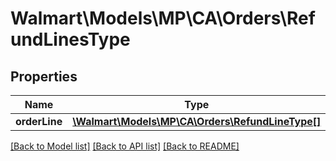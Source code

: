 # Walmart\Models\MP\CA\Orders\RefundLinesType

## Properties

Name | Type | Description | Notes
------------ | ------------- | ------------- | -------------
**orderLine** | [**\Walmart\Models\MP\CA\Orders\RefundLineType[]**](RefundLineType.md) |  |


[[Back to Model list]](./) [[Back to API list]](../../../../../README.md#supported-apis) [[Back to README]](../../../../../README.md)
